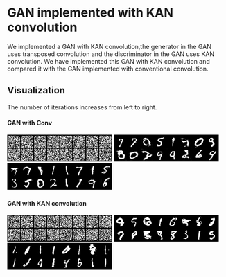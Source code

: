 # GAN implemented with KAN convolution
We implemented a GAN with KAN convolution,the generator in the GAN uses transposed convolution and the discriminator in the GAN uses KAN convolution. 
We have implemented this GAN with KAN convolution and compared it with the GAN implemented with conventional convolution.

## Visualization
The number of iterations increases from left to right.
#### GAN with Conv
<div align="left">
<img src="GAN_Conv_img/img_0.png" alt="GAN_Conv_img/img_0.png">
<img src="GAN_Conv_img/img_2000.png" alt="GAN_Conv_img/img_2000.png">     
<img src="GAN_Conv_img/img_6000.png" alt="GAN_Conv_img/img_6000.png">   
</div>

#### GAN with KAN convolution
<div align="left">
<img src="GAN_KANConv_img/img_0.png" alt="GAN_KANConv_img/img_0.png">
<img src="GAN_KANConv_img/img_2000.png" alt="GAN_KANConv_img/img_2000.png">      
<img src="GAN_KANConv_img/img_6000.png" alt="GAN_KANConv_img/img_6000.pn">
</div>


